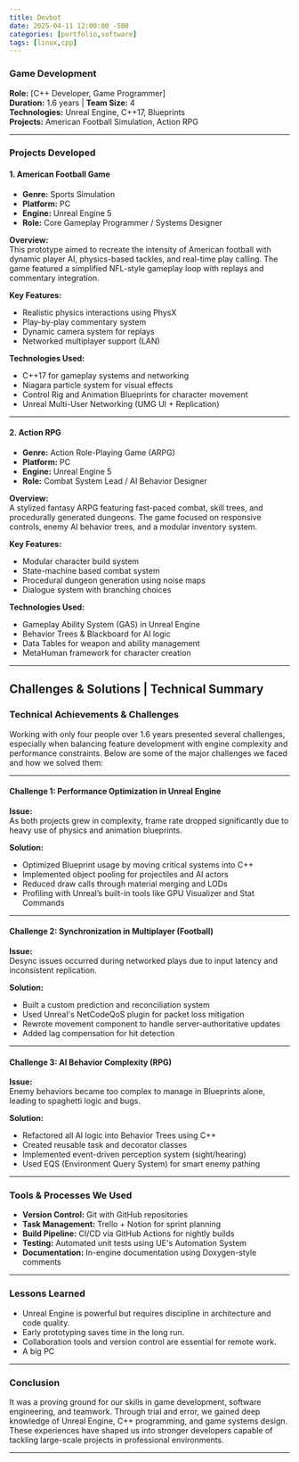 ```yaml
---
title: Devbot
date: 2025-04-11 12:00:00 -500
categories: [portfolio,software]
tags: [linux,cpp]
---
```


### **Game Development**  

**Role:** [C++ Developer, Game Programmer]  
**Duration:** 1.6 years | **Team Size:** 4  
**Technologies:** Unreal Engine, C++17, Blueprints  
**Projects:** American Football Simulation, Action RPG  

---

### **Projects Developed**

#### **1. American Football Game**

- **Genre:** Sports Simulation
- **Platform:** PC
- **Engine:** Unreal Engine 5
- **Role:** Core Gameplay Programmer / Systems Designer

**Overview:**  
This prototype aimed to recreate the intensity of American football with dynamic player AI, physics-based tackles, and real-time play calling. The game featured a simplified NFL-style gameplay loop with replays and commentary integration.

**Key Features:**

- Realistic physics interactions using PhysX
- Play-by-play commentary system
- Dynamic camera system for replays
- Networked multiplayer support (LAN)

**Technologies Used:**

- C++17 for gameplay systems and networking
- Niagara particle system for visual effects
- Control Rig and Animation Blueprints for character movement
- Unreal Multi-User Networking (UMG UI + Replication)

---

#### **2. Action RPG**

- **Genre:** Action Role-Playing Game (ARPG)
- **Platform:** PC
- **Engine:** Unreal Engine 5
- **Role:** Combat System Lead / AI Behavior Designer

**Overview:**  
A stylized fantasy ARPG featuring fast-paced combat, skill trees, and procedurally generated dungeons. The game focused on responsive controls, enemy AI behavior trees, and a modular inventory system.

**Key Features:**

- Modular character build system
- State-machine based combat system
- Procedural dungeon generation using noise maps
- Dialogue system with branching choices

**Technologies Used:**

- Gameplay Ability System (GAS) in Unreal Engine
- Behavior Trees & Blackboard for AI logic
- Data Tables for weapon and ability management
- MetaHuman framework for character creation

---

## **Challenges & Solutions | Technical Summary**

### **Technical Achievements & Challenges**

Working with only four people over 1.6 years presented several challenges, especially when balancing feature development with engine complexity and performance constraints. Below are some of the major challenges we faced and how we solved them:

---

#### **Challenge 1: Performance Optimization in Unreal Engine**

**Issue:**  
As both projects grew in complexity, frame rate dropped significantly due to heavy use of physics and animation blueprints.

**Solution:**

- Optimized Blueprint usage by moving critical systems into C++
- Implemented object pooling for projectiles and AI actors
- Reduced draw calls through material merging and LODs
- Profiling with Unreal’s built-in tools like GPU Visualizer and Stat Commands

---

#### **Challenge 2: Synchronization in Multiplayer (Football)**

**Issue:**  
Desync issues occurred during networked plays due to input latency and inconsistent replication.

**Solution:**

- Built a custom prediction and reconciliation system
- Used Unreal's NetCodeQoS plugin for packet loss mitigation
- Rewrote movement component to handle server-authoritative updates
- Added lag compensation for hit detection

---

#### **Challenge 3: AI Behavior Complexity (RPG)**

**Issue:**  
Enemy behaviors became too complex to manage in Blueprints alone, leading to spaghetti logic and bugs.

**Solution:**

- Refactored all AI logic into Behavior Trees using C++
- Created reusable task and decorator classes
- Implemented event-driven perception system (sight/hearing)
- Used EQS (Environment Query System) for smart enemy pathing

---

### **Tools & Processes We Used**

- **Version Control:** Git with GitHub repositories
- **Task Management:** Trello + Notion for sprint planning
- **Build Pipeline:** CI/CD via GitHub Actions for nightly builds
- **Testing:** Automated unit tests using UE's Automation System
- **Documentation:** In-engine documentation using Doxygen-style comments

---

### **Lessons Learned**

- Unreal Engine is powerful but requires discipline in architecture and code quality.
- Early prototyping saves time in the long run.
- Collaboration tools and version control are essential for remote work.
- A big PC

---

### **Conclusion**

It was a proving ground for our skills in game development, software engineering, and teamwork. Through trial and error, we gained deep knowledge of Unreal Engine, C++ programming, and game systems design. These experiences have shaped us into stronger developers capable of tackling large-scale projects in professional environments.

---
